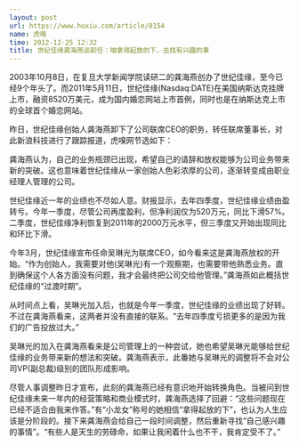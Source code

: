 ```yaml
---
layout: post
url: https://www.huxiu.com/article/8154
name: 虎嗅
time: 2012-12-25 12:32
title: 世纪佳缘龚海燕谈卸任：咱拿得起放的下，去找有兴趣的事
---
```

2003年10月8日，在复旦大学新闻学院读研二的龚海燕创办了世纪佳缘，至今已经9个年头了。而2011年5月11日，世纪佳缘(Nasdaq:DATE)在美国纳斯达克挂牌上市，融资8520万美元，成为国内婚恋网站上市首例，同时也是在纳斯达克上市的全球首个婚恋网站。

昨日，世纪佳缘创始人龚海燕卸下了公司联席CEO的职务，转任联席董事长，对此新浪科技进行了跟踪报道，虎嗅网节选如下：

龚海燕认为，自己的业务瓶颈已出现，希望自己的请辞和放权能够为公司业务带来新的突破。这也意味着世纪佳缘从一家创始人色彩浓厚的公司，逐渐转变成由职业经理人管理的公司。

世纪佳缘近一年的业绩也不尽如人意。财报显示，去年四季度，世纪佳缘业绩由盈转亏。今年一季度，尽管公司再度盈利，但净利润仅为520万元，同比下滑57%。二季度，世纪佳缘净利恢复到2011年的2000万元水平，但三季度又开始出现同比和环比下滑。

今年3月，世纪佳缘宣布任命吴琳光为联席CEO，如今看来这是龚海燕放权的开始。“作为创始人，我需要对他(吴琳光)有一个观察期，也需要带他熟悉业务。直到确保这个人各方面没有问题，我才会最终把公司交给他管理。”龚海燕如此概括世纪佳缘的“过渡时期”。

从时间点上看，吴琳光加入后，也就是今年一季度，世纪佳缘的业绩出现了好转。不过在龚海燕看来，这两者并没有直接的联系。“去年四季度亏损更多的是因为我们的广告投放过大。”

吴琳光的加入在龚海燕看来是公司管理上的一种尝试，她也希望吴琳光能够给世纪佳缘的业务带来新的想法和突破。龚海燕表示，此番她与吴琳光的调整将不会对公司VP(副总裁)级别的团队形成影响。

尽管人事调整昨日才宣布，此刻的龚海燕已经有意识地开始转换角色。当被问到世纪佳缘未来一年内的经营策略和商业模式时，龚海燕选择了回避：“这些问题现在已经不适合由我来作答。”有“小龙女”称号的她相信“拿得起放的下”，也认为人生应该是分阶段的。接下来龚海燕会给自己一段时间调整，然后重新寻找“自己感兴趣的事情”。“有些人是天生的劳碌命，如果让我闲着什么也不干，我肯定受不了。”

